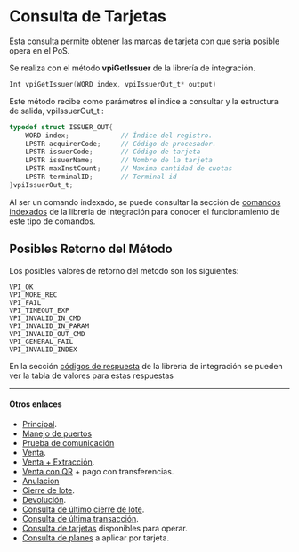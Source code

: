 # Consulta de Tarjetas
Esta consulta permite obtener las marcas de tarjeta con que sería posible opera en el PoS.

Se realiza con el método **vpiGetIssuer** de la librería de integración.
````c
Int vpiGetIssuer(WORD index, vpiIssuerOut_t* output)
````

Este método recibe como parámetros el indice a consultar y la estructura de salida, vpiIssuerOut_t :

````c
typedef struct ISSUER_OUT{   
	WORD index;             // Índice del registro.	 
	LPSTR acquirerCode;     // Código de procesador.   
	LPSTR issuerCode;       // Código de tarjeta   
	LPSTR issuerName;       // Nombre de la tarjeta   
	LPSTR maxInstCount;     // Maxima cantidad de cuotas
	LPSTR terminalID;       // Terminal id
}vpiIssuerOut_t;
````

Al ser un comando indexado, se puede consultar la sección de [comandos indexados](../Libreria/comandosIndexados.md) de la libreria de integración para conocer el funcionamiento de este tipo de comandos.

## Posibles Retorno del Método
Los posibles valores de retorno del método son los siguientes:
````
VPI_OK
VPI_MORE_REC
VPI_FAIL
VPI_TIMEOUT_EXP
VPI_INVALID_IN_CMD 
VPI_INVALID_IN_PARAM
VPI_INVALID_OUT_CMD
VPI_GENERAL_FAIL
VPI_INVALID_INDEX
````
En la sección [códigos de respuesta](../Libreria/codigosRespuesta.md) de la librería de integración se pueden ver la tabla de valores para estas respuestas

---
#### Otros enlaces
- [Principal](../README.md).
- [Manejo de puertos](./Puertos.md)
- [Prueba de comunicación](./ComTest.md)
- [Venta](./Venta.md).
- [Venta + Extracción](./Venta+Extracción.md).
- [Venta con QR](./VentaQR.md) + pago con transferencias.
- [Anulacion](./Anulacion.md)
- [Cierre de lote](./cierreLote.md).
- [Devolución](./Devolucion.md).
- [Consulta de último cierre de lote](./consultaCierre.md).
- [Consulta de última transacción](./consultaUltTransaccion.md).
- [Consulta de tarjetas](./consultaTarjetas.md) disponibles para operar.
- [Consulta de planes](./consultaPlanes.md) a aplicar por tarjeta.